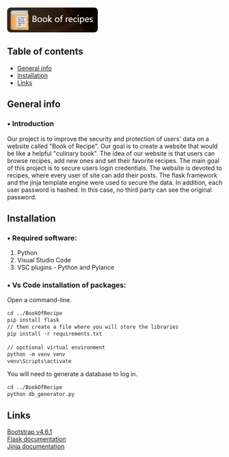 <a href="/"><img src="website/static/images/booklogover2.png" height="58"></a>
## Table of contents
* [General info](#general-info)
* [Installation](#installation)
* [Links](#links)

## General info
### • Introduction
Our project is to improve the security and protection of users' data on a website called "Book of Recipe". Our goal is to create a website that would be like a helpful "culinary book". The idea of our website is that users can browse recipes, add new ones and set their favorite recipes.
The main goal of this project is to secure users login credentials. The website is devoted to recipes, where every user of site can add their posts. The flask framework and the jinja template engine were used to secure the data. In addition, each user password is hashed. In this case, no third party can see the original password.
## Installation

### • Required software:
1. Python
2. Visual Studio Code
3. VSC plugins - Python and Pylance

### • Vs Code installation of packages:
Open a command-line.
```
cd ../BookOfRecipe
pip install flask
// then create a file where you will store the libraries
pip install -r requirements.txt

// opctional virtual environment
python -m venv venv
venv\Scripts\activate
```
You will need to generate a database to log in.
```
cd ../BookOfRecipe
python db_generator.py 
```
## Links
[Bootstrap v4.6.1](https://getbootstrap.com/docs/4.6/getting-started/introduction/)
<br>
[Flask documentation](https://flask.palletsprojects.com/en/2.1.x/)
<br>
[Jinja documentation](https://jinja.palletsprojects.com/en/3.1.x/)
